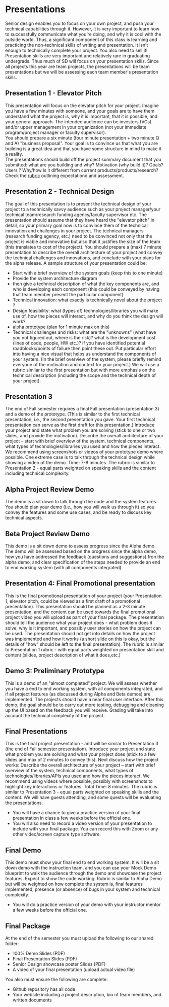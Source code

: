 # Presentations
Senior design enables you to focus on your own project, and push your technical capabilities through it. However, it is very important to learn how to successfully communicate what you’re doing, and why it is cool with the outside world. Thus, a significant component of this class is learning and practicing the non-technical skills of writing and presentation.
It isn’t enough to technically complete your project. You also need to sell it! Presentation skills are very important and relatively rare in graduating undergrads. Thus much of SD will focus on your presentation skills.
Since all projects this year are team projects, the presentations will be team presentations but we will be assessing each team member's presentation skills.

## Presentation 1 - Elevator Pitch  ##
This presentation will focus on the elevator pitch for your project. Imagine you have a few minutes with someone, and your goals are to have them understand what the project is, why it is important, that it is possible, and your general approach. The intended audience can be investors (VCs) and/or upper management in your organization (not your immediate program/project manager or faculty supervisor).  
You should prepare a six minute (four minute presentation + two minute Q and A) "business proposal". Your goal is to convince us that what you are building is a great idea and that you have some structure in mind to make it a reality.  
The presentations should build off the project summary document that you submitted: what are you building and why? Motivation (why build it)? Goals? Users ? Why/how is it different from current products/products/research? Check the [rubric](Presentations-Rubric.pdf) outlining expectationd and assessment.


## Presentation 2 - Technical Design ##
The goal of this presentation is to present the technical design of your project to a technically savvy audience such as your project manager/your technical team/research funding agency/faculty supervisor etc. The presentation should assume that they have heard the "elevator pitch" in detail, so your primary goal now is to convince them of the technical innovation and challenges in your project. The technical managers (research funding agency, etc.) need to be convinced not only that the project is viable and innovative but also that it justifies the size of the team (this translates to cost of the project).
You should prepare a (max) 7 minute presentation to describe the overall architecture of your project and convey the technical challenges and innovations, and conclude with your plans for the alpha release. A sample structure of your presentation could be:
- Start with a brief overview of the system goals (keep this to one minute)
- Provide the system architecture diagram
- then give a technical description of what the key components are, and who is developing each component (this could be conveyed by having that team member present the particular component)
- Technical innovation: what exactly is technically novel about the project ? 
- Design feasibility: what (types of) technologies/libraries you will make use of, how the pieces will interact, and why do you think the design will work?
- alpha prototype (plan for 1 minute max on this)
- Technical challenges and risks: what are the "unknowns" (what have you not figured out, where is the risk)? what is the development cost (lines of code, people, HW etc.)? if you have identified potential roadblocks/points of failure then point these out. 
Put particular effort into having a nice visual that helps us understand the components of your system. (In the brief overview of the system, please briefly remind everyone of the motivation and context for your project.) We will use a rubric similar to the first presentation but with more emphasis on the technical description (including the scope and the technical depth of your project).

## Presentation 3  ##
The end of Fall semester requires a final Fall presentation (presentation 3) and a demo of the prototype.
(This is similar to the first technical presentation, i.e., the second presentation you gave. Your first technical presentation can serve as the first draft for this presentation.)
Introduce your project and state what problem you are solving (stick to one or two slides, and provide the motivation). Describe the overall architecture of your project – start with brief overview of the system, technical components, what types of technologies/libraries you used and how the pieces interact. We recommend using screenshots or videos of your prototype demo where possible. One extreme case is to talk through the technical design while showing a video of the demo. Time: 7-8 minutes.  The rubric is similar to Presentation 2 - equal parts weighted on speaking skills and the content including technical complexity.

## Alpha Project Review Demo ##
The demo is a sit down to talk through the code and the system features. You should plan your demo (i.e., how you will walk us through it) so you convey the features and some use cases, and be ready to discuss key technical aspects.

## Beta Project Review Demo ##
This demo is a sit down demo to assess progress since the Alpha demo. The demo will be assessed based on the progress since the alpha demo, how you have addressed the feedback (questions and suggestions) fron the alpha demo, and clear specification of the steps needed to provide an end to end working system (with all components integrated).

## Presentation 4: Final Promotional  presentation ##
This is the final promotional presentation of your project (your Presentation 1, elevator pitch, could be viewed as a first draft of a promotional presentation). This presentation should be planned as a 2-3 minute presentation, and the content can be used towards the final promotional project video you will upload as part of your final package. The presentation should tell the audience what your project does - what problem does it solve, why is it important, and possibly user stories on how the project can be used. The presentation should not get into details on how the project was implemented and how it works (a short slide on this is okay, but the details of "how" should be left to the final presentation). The rubric is similar to Presentation 1 rubric - with equal parts weighted on presentation skill and content (slides, project description of what it does,etc.)

## Demo 3: Preliminary Prototype ##
This is a demo of an "almost completed" project. We will assess whether you have a end to end working system, with all components integrated, and if all project features (as discussed during Alpha and Beta demos) are implemented. The projects should have a near final user interface. After this demo, the goal should be to carry out more testing, debugging and cleaning up the UI based on the feedback you will receive. Grading will take into account the technical complexity of the project.

<!-- ## Mock 100% Demo ##
The mock demo will be more like a presentation to the instruction team; it will serve as the blueprint for your demo, and your final project features. You should walk the audience through what you will demo - how the project looks to the user, how user interacts with it, features you will implement and demonstrate, and what architectural details you will demonstrate or discuss.  -->

## Final Presentations ##
This is the final project presentation - and will be similar to Presentation 3 (the end of Fall semester presentation). Introduce your project and state what problem you are solving and what your project does (stick to a few slides and max of 2 minutes to convey this). Next discuss how the project works: Describe the overall architecture of your project – start with brief overview of the system, technical components, what types of technologies/libraries/APIs you used and how the pieces interact. We recommend using videos where possible, possibly with screenshots to highlight key interactions or features. Total Time: 8 minutes. The rubric is similar to Presentation 3 - equal parts weighted on speaking skills and the content. We will have guests attending, and some quests will be evaluating the presentations.
  - You will have a chance to give a practice version of your final presentation in class a few weeks before the official one.
  - You will also need to record a video version of your presentation to include with your final package. You can record this with Zoom or any other video/screen capture type software.

## Final Demo ##
This demo must show your final end to end working system. It will be a sit down demo with the instruction team, and you can use your Mock Demo blueprint to walk the audience through the demo and showcase the project features. Expect to show the code working. Rubric is similar to Alpha Demo but will be weighted on how complete the system is, final features implemented, presence (or absence) of bugs in your system and technical complexity.
  - You will do a practice version of your demo with your instructor mentor a few weeks before the official one.


## Final Package ##
At the end of the semester you must upload the following to our shared folder:
  - 100% Demo Slides (PDF)
  - Final Presentation Slides (PDF)
  - Senior Design showcase poster Slides (PDF)
 - A video of your final presentation (upload actual video file)
 
 You also must ensure the following are complete:
  - Github repository has all code
  - Your website including a project description, bio of team members, and written documents
  